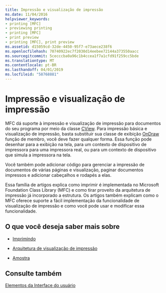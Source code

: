 ```yaml
---
title: Impressão e visualização de impressão
ms.date: 11/04/2016
helpviewer_keywords:
- printing [MFC]
- previewing printing
- printing [MFC]
- print preview
- printing [MFC], print preview
ms.assetid: d15059cd-32de-4450-95f7-e73aece238f6
ms.openlocfilehash: 70740922ec7f2030d14eebee72144a373550aacc
ms.sourcegitcommit: 5cecccba0a96c1b4ccea1f7a1cfd91f259cc5bde
ms.translationtype: MT
ms.contentlocale: pt-BR
ms.lasthandoff: 04/01/2019
ms.locfileid: "58768881"
---
```

# <a name="printing-and-print-preview"></a>Impressão e visualização de impressão

MFC dá suporte à impressão e visualização de impressão para documentos do seu programa por meio da classe [CView](../mfc/reference/cview-class.md). Para impressão básica e visualização de impressão, basta substituir sua classe de exibição [OnDraw](../mfc/reference/cview-class.md#ondraw) função de membro, você deve fazer qualquer forma. Essa função pode desenhar para a exibição na tela, para um contexto de dispositivo de impressora para uma impressora real, ou para um contexto de dispositivo que simula a impressora na tela.

Você também pode adicionar código para gerenciar a impressão de documentos de várias páginas e visualização, paginar documentos impressos e adicionar cabeçalhos e rodapés a elas.

Essa família de artigos explica como imprimir é implementada no Microsoft Foundation Class Library (MFC) e como tirar proveito da arquitetura de impressão já incorporado a estrutura. Os artigos também explicam como o MFC oferece suporte a fácil implementação da funcionalidade de visualização de impressão e como você pode usar e modificar essa funcionalidade.

## <a name="what-do-you-want-to-know-more-about"></a>O que você deseja saber mais sobre

- [Imprimindo](../mfc/printing.md)

- [Arquitetura de visualização de impressão](../mfc/print-preview-architecture.md)

- [Amostra](../overview/visual-cpp-samples.md)

## <a name="see-also"></a>Consulte também

[Elementos da Interface do usuário](../mfc/user-interface-elements-mfc.md)
